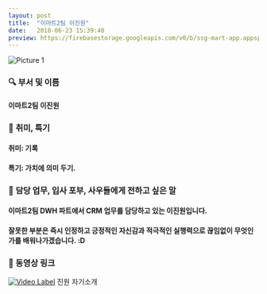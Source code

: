 ```yaml
---
layout: post
title:  "이마트2팀 이진원"
date:   2018-06-23 15:39:40
preview: https://firebasestorage.googleapis.com/v0/b/ssg-mart-app.appspot.com/o/%EB%8F%99%EA%B8%B0%EC%82%AC%EC%A7%84%2F191923.jpg?alt=media&token=e806e157-9cfd-4bd5-a314-2e005ef00c80
---
```


![Picture 1](https://firebasestorage.googleapis.com/v0/b/ssg-mart-app.appspot.com/o/%EB%8F%99%EA%B8%B0%EC%82%AC%EC%A7%84%2F191923.jpg?alt=media&token=e806e157-9cfd-4bd5-a314-2e005ef00c80)


### 🔍 **부서 및 이름**
    
#### 이마트2팀 이진원

### 🔔 **취미, 특기**

#### 취미: 기록
    
#### 특기: 가치에 의미 두기.

### 🔔 **담당 업무, 입사 포부, 사우들에게 전하고 싶은 말**
 
#### 이마트2팀 DWH 파트에서 CRM 업무를 담당하고 있는 이진원입니다.
    
#### 잘못한 부분은 즉시 인정하고 긍정적인 자신감과 적극적인 실행력으로 끊임없이 무엇인가를 배워나가겠습니다. :D

### 🔗 동영상 링크

[![Video Label](https://img.youtube.com/vi/VMcHRsKUrcI/0.jpg)](https://www.youtube.com/watch?v=VMcHRsKUrcI) 진원 자기소개

